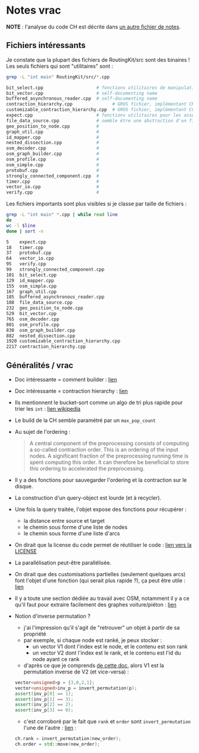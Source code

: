 # Notes vrac

**NOTE** : l'analyse du code CH est décrite dans [un autre fichier de notes](./analyse_code_CH.md).

## Fichiers intéressants

Je constate que la plupart des fichiers de RoutingKit/src sont des binaires ! Les seuls fichiers qui sont "utilitaires" sont :

```sh
grep -L "int main" RoutingKit/src/*.cpp

bit_select.cpp                    # fonctions utilitaires de manipulation de buffers
bit_vector.cpp                    # self-documenting name
buffered_asynchronous_reader.cpp  # self-documenting name
contraction_hierarchy.cpp               # GROS fichier, implémentant CH
customizable_contraction_hierarchy.cpp  # GROS fichier, implémentant CCH
expect.cpp                        # fonctions utilitaires pour les assert
file_data_source.cpp              # semble être une abstraction d'un fichier
geo_position_to_node.cpp          #
graph_util.cpp                    #
id_mapper.cpp                     #
nested_dissection.cpp             #
osm_decoder.cpp                   #
osm_graph_builder.cpp             #
osm_profile.cpp                   #
osm_simple.cpp                    #
protobuf.cpp                      #
strongly_connected_component.cpp  #
timer.cpp                         #
vector_io.cpp                     #
verify.cpp                        #
```


Les fichiers importants sont plus visibles si je classe par taille de fichiers :

```sh
grep -L "int main" *.cpp | while read line
do
wc -l $line
done | sort -n

5    expect.cpp
18   timer.cpp
37   protobuf.cpp
64   vector_io.cpp
95   verify.cpp
99   strongly_connected_component.cpp
101  bit_select.cpp
129  id_mapper.cpp
155  osm_simple.cpp
167  graph_util.cpp
185  buffered_asynchronous_reader.cpp
188  file_data_source.cpp
232  geo_position_to_node.cpp
529  bit_vector.cpp
765  osm_decoder.cpp
801  osm_profile.cpp
830  osm_graph_builder.cpp
882  nested_dissection.cpp
1920 customizable_contraction_hierarchy.cpp
2217 contraction_hierarchy.cpp
```

## Généralités / vrac

- Doc intéressante = comment builder : [lien](https://github.com/phidra/RoutingKit/blob/a0776b234ac6e86d4255952ef60a6a9bf8d88f02/doc/Setup.md)
- Doc intéressante = contraction hierarchy : [lien](https://github.com/RoutingKit/RoutingKit/blob/a0776b234ac6e86d4255952ef60a6a9bf8d88f02/doc/ContractionHierarchy.md)
- Ils mentionnent le bucket-sort comme un algo de tri plus rapide pour trier les `int` : [lien wikipedia](https://en.wikipedia.org/wiki/Bucket_sort)
- Le build de la CH semble paramétré par un `max_pop_count`
- Au sujet de l'ordering :

    > A central component of the preprocessing consists of computing a so-called contraction order.
    > This is an ordering of the input nodes.
    > A significant fraction of the preprocessing running time is spent computing this order.
    > It can therefore be beneficial to store this ordering to accelerated the preprocessing.

- Il y a des fonctions pour sauvegarder l'ordering et la contraction sur le disque.
- La construction d'un query-object est lourde (et à recycler).
- Une fois la query traitée, l'objet expose des fonctions pour récupérer :
    - la distance entre source et target
    - le chemin sous forme d'une liste de nodes
    - le chemin sous forme d'une liste d'arcs
- On dirait que la license du code permet de réutiliser le code : [lien vers la LICENSE](https://github.com/phidra/RoutingKit/blob/a0776b234ac6e86d4255952ef60a6a9bf8d88f02/LICENSE)
- La parallélisation peut-être parallélisée.
- On dirait que des customisations partielles (seulement quelques arcs) font l'objet d'une fonction (qui serait plus rapide ?), ça peut être utile : [lien](https://github.com/phidra/RoutingKit/blob/a0776b234ac6e86d4255952ef60a6a9bf8d88f02/doc/CustomizableContractionHierarchy.md#customizablecontractionhierarchypartialcustomization)
- Il y a toute une section dédiée au travail avec OSM, notamment il y a ce qu'il faut pour extraire facilement des graphes voiture/piéton : [lien](https://github.com/phidra/RoutingKit/blob/a0776b234ac6e86d4255952ef60a6a9bf8d88f02/doc/OpenStreetMap.md)
- Notion d'inverse permutation ?
    - j'ai l'impression qu'il s'agit de "retrouver" un objet à partir de sa propriété
    - par exemple, si chaque node est ranké, je peux stocker :
        + un vector V1 dont l'index est le node, et le contenu est son rank
        + un vector V2 dont l'index est le rank, et le contenu est l'id du node ayant ce rank
    - d'après ce que je comprends [de cette doc](https://github.com/phidra/RoutingKit/blob/a0776b234ac6e86d4255952ef60a6a9bf8d88f02/doc/SupportFunctions.md), alors V1 est la permutation inverse de V2 (et vice-versa) :

    ```cpp
    vector<unsigned>p = {3,0,2,1};
    vector<unsigned>inv_p = invert_permutation(p);
    assert(inv_p[0] == 1);
    assert(inv_p[1] == 3);
    assert(inv_p[2] == 2);
    assert(inv_p[3] == 0);
    ```

    - c'est corroboré par le fait que `rank` et `order` sont `invert_permutation` l'une de l'autre : [lien](https://github.com/phidra/RoutingKit/blob/a0776b234ac6e86d4255952ef60a6a9bf8d88f02/src/contraction_hierarchy.cpp#L964) :

    ```cpp
    ch.rank = invert_permutation(new_order);
    ch.order = std::move(new_order);
    ```
